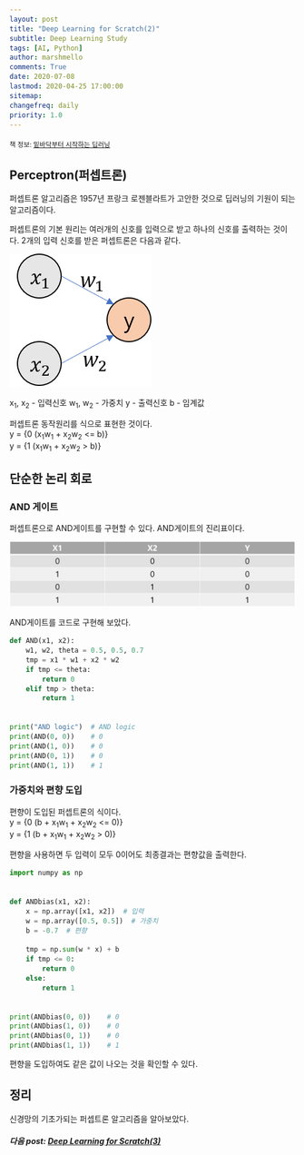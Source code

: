 ```yaml
---
layout: post
title: "Deep Learning for Scratch(2)"
subtitle: Deep Learning Study
tags: [AI, Python]
author: marshmello
comments: True
date: 2020-07-08
lastmod: 2020-04-25 17:00:00
sitemap:
changefreq: daily
priority: 1.0
---
```


<sub>책 정보: [밑바닥부터 시작하는 딥러닝](https://www.hanbit.co.kr/store/books/look.php?p_code=B8475831198)</sub>

## Perceptron(퍼셉트론)

퍼셉트론 알고리즘은 1957년 프랑크 로젠블라트가 고안한 것으로 딥러닝의 기원이 되는 알고리즘이다.

퍼셉트론의 기본 원리는 여러개의 신호를 입력으로 받고 하나의 신호를 출력하는 것이다.
2개의 입력 신호를 받은 퍼셉트론은 다음과 같다.

![perceptron](/assets/img/posts/Deep_Learning/perceptron.png)

x<sub>1</sub>, x<sub>2</sub> - 입력신호
w<sub>1</sub>, w<sub>2</sub> - 가중치
y - 출력신호
b - 임계값

퍼셉트론 동작원리를 식으로 표현한 것이다.  
y = {0 (x<sub>1</sub>w<sub>1</sub> + x<sub>2</sub>w<sub>2</sub> <= b)}  
y = {1 (x<sub>1</sub>w<sub>1</sub> + x<sub>2</sub>w<sub>2</sub> > b)}

## 단순한 논리 회로

### AND 게이트

퍼셉트론으로 AND게이트를 구현할 수 있다.
AND게이트의 진리표이다.

![ANDgate](/assets/img/posts/Deep_Learning/ANDgate.JPG)

AND게이트를 코드로 구현해 보았다.

```python
def AND(x1, x2):
    w1, w2, theta = 0.5, 0.5, 0.7
    tmp = x1 * w1 + x2 * w2
    if tmp <= theta:
        return 0
    elif tmp > theta:
        return 1


print("AND logic")  # AND logic
print(AND(0, 0))    # 0
print(AND(1, 0))    # 0
print(AND(0, 1))    # 0
print(AND(1, 1))    # 1
```

### 가중치와 편향 도입

편향이 도입된 퍼셉트론의 식이다.  
y = {0 (b + x<sub>1</sub>w<sub>1</sub> + x<sub>2</sub>w<sub>2</sub> <= 0)}  
y = {1 (b + x<sub>1</sub>w<sub>1</sub> + x<sub>2</sub>w<sub>2</sub> > 0)}

편향을 사용하면 두 입력이 모두 0이어도 최종결과는 편향값을 출력한다.

```python
import numpy as np


def ANDbias(x1, x2):
    x = np.array([x1, x2])  # 입력
    w = np.array([0.5, 0.5])  # 가중치
    b = -0.7  # 편향

    tmp = np.sum(w * x) + b
    if tmp <= 0:
        return 0
    else:
        return 1


print(ANDbias(0, 0))    # 0
print(ANDbias(1, 0))    # 0
print(ANDbias(0, 1))    # 0
print(ANDbias(1, 1))    # 1
```

편향을 도입하여도 같은 값이 나오는 것을 확인할 수 있다.

## 정리

신경망의 기초가되는 퍼셉트론 알고리즘을 알아보았다.

##### 다음 post: [Deep Learning for Scratch(3)](https://marshmellowon.github.io/ai/python/2020/07/08/Deep_Learning_from_Scratch3.html)
